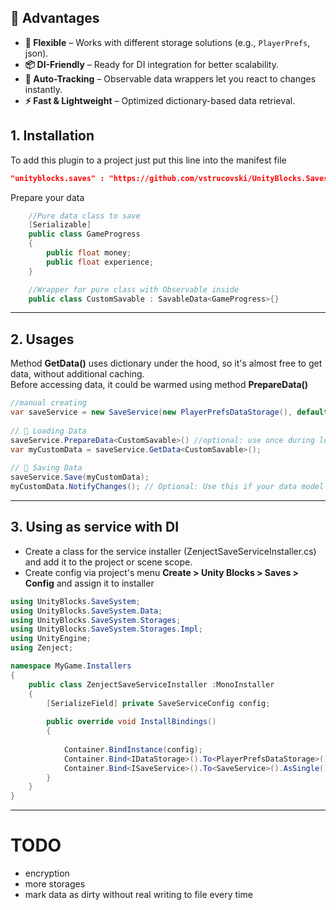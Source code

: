 ## 🚀 Advantages
 
- **🎯 Flexible** – Works with different storage solutions (e.g., `PlayerPrefs`, json).
- **📦 DI-Friendly** – Ready for DI integration for better scalability.
- **👀 Auto-Tracking** – Observable data wrappers let you react to changes instantly.
- **⚡ Fast & Lightweight** – Optimized dictionary-based data retrieval.

## 1. Installation
To add this plugin to a project just put this line into the manifest file
```json
"unityblocks.saves" : "https://github.com/vstrucovski/UnityBlocks.Saves.git"
```

Prepare your data
```csharp
    //Pure data class to save
    [Serializable]
    public class GameProgress
    {
        public float money;
        public float experience;
    }

    //Wrapper for pure class with Observable inside
    public class CustomSavable : SavableData<GameProgress>{}
```
---
## 2. Usages
Method **GetData()** uses dictionary under the hood, so it's almost free to get data, without additional caching. <br>
Before accessing data, it could be warmed using method **PrepareData<T>()**
```csharp
//manual creating 
var saveService = new SaveService(new PlayerPrefsDataStorage(), default);
 
// 💾 Loading Data
saveService.PrepareData<CustomSavable>() //optional: use once during loading
var myCustomData = saveService.GetData<CustomSavable>(); 
 
// 💾 Saving Data
saveService.Save(myCustomData);
myCustomData.NotifyChanges(); // Optional: Use this if your data model requires change tracking
```
---
## 3. Using as service with DI
- Create a class for the service installer (ZenjectSaveServiceInstaller.cs) and add it to the project or scene scope.
- Create config via project's menu **Create > Unity Blocks > Saves > Config** and assign it to installer
```csharp
using UnityBlocks.SaveSystem;
using UnityBlocks.SaveSystem.Data;
using UnityBlocks.SaveSystem.Storages;
using UnityBlocks.SaveSystem.Storages.Impl;
using UnityEngine;
using Zenject;

namespace MyGame.Installers
{
    public class ZenjectSaveServiceInstaller :MonoInstaller
    {
        [SerializeField] private SaveServiceConfig config;
        
        public override void InstallBindings()
        {
            
            Container.BindInstance(config);
            Container.Bind<IDataStorage>().To<PlayerPrefsDataStorage>().AsSingle();
            Container.Bind<ISaveService>().To<SaveService>().AsSingle();
        }
    }
}
```
---
# TODO
- encryption
- more storages
- mark data as dirty without real writing to file every time

